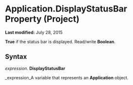
# Application.DisplayStatusBar Property (Project)

 **Last modified:** July 28, 2015

 **True** if the status bar is displayed. Read/write **Boolean**.

## Syntax

 _expression_. **DisplayStatusBar**

 _expression_A variable that represents an  **Application** object.


